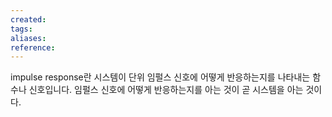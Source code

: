 ```yaml
---
created: 
tags: 
aliases: 
reference:
---
```

impulse response란 시스템이 단위 임펄스 신호에 어떻게 반응하는지를 나타내는 함수나 신호입니다.
임펄스 신호에 어떻게 반응하는지를 아는 것이 곧 시스템을 아는 것이다.